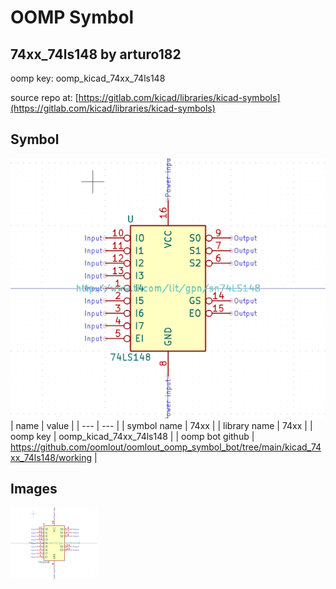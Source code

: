 # OOMP Symbol  
## 74xx_74ls148  by arturo182  
  
oomp key: oomp_kicad_74xx_74ls148  
  
source repo at: [https://gitlab.com/kicad/libraries/kicad-symbols](https://gitlab.com/kicad/libraries/kicad-symbols)  
## Symbol  
  
[![working.png](working_600.png)](working.png)  
| name | value | 
| --- | --- | 
| symbol name | 74xx | 
| library name | 74xx | 
| oomp key | oomp_kicad_74xx_74ls148 | 
| oomp bot github | https://github.com/oomlout/oomlout_oomp_symbol_bot/tree/main/kicad_74xx_74ls148/working | 
## Images  
  
[![working.png](working_140.png)](working.png)  
